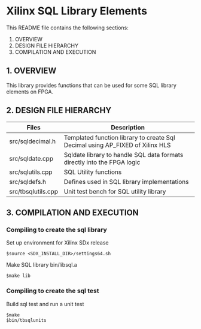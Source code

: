 Xilinx SQL Library Elements
======================

This README file contains the following sections:
  1. OVERVIEW
  2. DESIGN FILE HIERARCHY  
  3. COMPILATION AND EXECUTION

## 1. OVERVIEW
This library provides functions that can be used for some SQL library elements on FPGA.

## 2. DESIGN FILE HIERARCHY

Files               | Description
--------------------|----------------------------------------------------------------------------
src/sqldecimal.h    | Templated function library to create Sql Decimal using AP_FIXED of Xilinx HLS
src/sqldate.cpp     | Sqldate library to handle SQL data formats directly into the FPGA logic
src/sqlutils.cpp    | SQL Utility functions
src/sqldefs.h       | Defines used in SQL library implementations
src/tbsqlutils.cpp  | Unit test bench for SQL utility library

## 3. COMPILATION AND EXECUTION

### Compiling to create the sql library
Set up environment for Xilinx SDx release
```
$source <SDX_INSTALL_DIR>/settings64.sh
```
Make SQL library bin/libsql.a
```
$make lib
```
### Compiling to create the sql test
Build sql test and run a unit test
```
$make
$bin/tbsqlunits
```